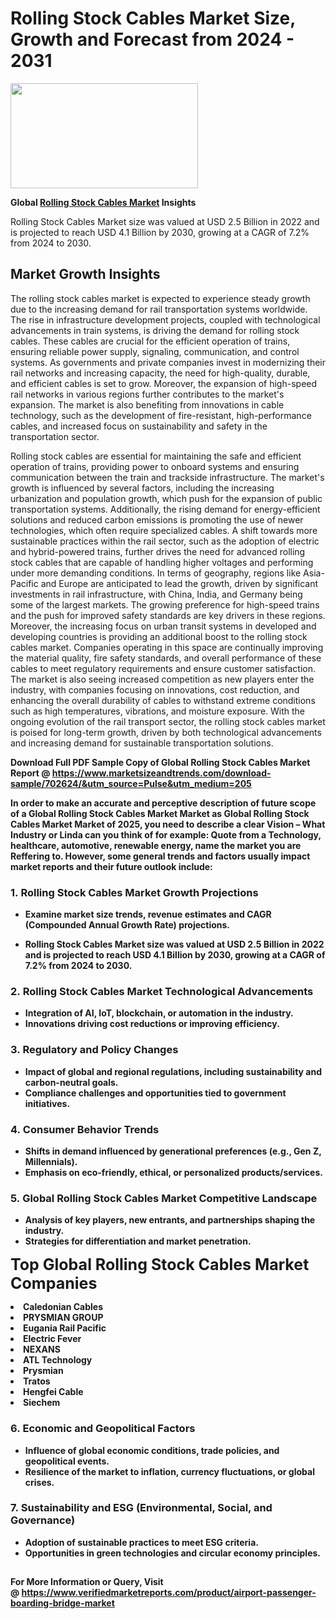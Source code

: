 <H1>Rolling Stock Cables Market Size, Growth and Forecast from 2024 - 2031</H1><img class="aligncenter size-medium wp-image-584254" src="https://thirdeyenews.in/wp-content/uploads/2024/09/Global-Market-Research-300x168.jpeg" alt="" width="300" height="168" /><p><strong>Global&nbsp;<a href="https://www.marketsizeandtrends.com/download-sample/702624/&amp;utm_source=Pulse&amp;utm_medium=205">Rolling Stock Cables Market</a> Insights</strong></p><p>Rolling Stock Cables Market size was valued at USD 2.5 Billion in 2022 and is projected to reach USD 4.1 Billion by 2030, growing at a CAGR of 7.2% from 2024 to 2030.</p><p><h2>Market Growth Insights</h2> <p>The rolling stock cables market is expected to experience steady growth due to the increasing demand for rail transportation systems worldwide. The rise in infrastructure development projects, coupled with technological advancements in train systems, is driving the demand for rolling stock cables. These cables are crucial for the efficient operation of trains, ensuring reliable power supply, signaling, communication, and control systems. As governments and private companies invest in modernizing their rail networks and increasing capacity, the need for high-quality, durable, and efficient cables is set to grow. Moreover, the expansion of high-speed rail networks in various regions further contributes to the market's expansion. The market is also benefiting from innovations in cable technology, such as the development of fire-resistant, high-performance cables, and increased focus on sustainability and safety in the transportation sector.</p> <p><strong></strong></p> <p>Rolling stock cables are essential for maintaining the safe and efficient operation of trains, providing power to onboard systems and ensuring communication between the train and trackside infrastructure. The market's growth is influenced by several factors, including the increasing urbanization and population growth, which push for the expansion of public transportation systems. Additionally, the rising demand for energy-efficient solutions and reduced carbon emissions is promoting the use of newer technologies, which often require specialized cables. A shift towards more sustainable practices within the rail sector, such as the adoption of electric and hybrid-powered trains, further drives the need for advanced rolling stock cables that are capable of handling higher voltages and performing under more demanding conditions. In terms of geography, regions like Asia-Pacific and Europe are anticipated to lead the growth, driven by significant investments in rail infrastructure, with China, India, and Germany being some of the largest markets. The growing preference for high-speed trains and the push for improved safety standards are key drivers in these regions. Moreover, the increasing focus on urban transit systems in developed and developing countries is providing an additional boost to the rolling stock cables market. Companies operating in this space are continually improving the material quality, fire safety standards, and overall performance of these cables to meet regulatory requirements and ensure customer satisfaction. The market is also seeing increased competition as new players enter the industry, with companies focusing on innovations, cost reduction, and enhancing the overall durability of cables to withstand extreme conditions such as high temperatures, vibrations, and moisture exposure. With the ongoing evolution of the rail transport sector, the rolling stock cables market is poised for long-term growth, driven by both technological advancements and increasing demand for sustainable transportation solutions.</p> <p><strong></p><p><span class=""><strong>Download Full PDF Sample Copy of Global Rolling Stock Cables Market Report</strong> @ <a href="https://www.marketsizeandtrends.com/download-sample/702624/&amp;utm_source=Pulse&amp;utm_medium=205" target="_blank">https://www.marketsizeandtrends.com/download-sample/702624/&amp;utm_source=Pulse&amp;utm_medium=205</a></span></p><p>In order to make an accurate and perceptive description of future scope of a Global&nbsp;Rolling Stock Cables Market Market as Global&nbsp;Rolling Stock Cables Market Market of 2025, you need to describe a clear Vision &ndash; What Industry or Linda can you think of for example: Quote from a Technology, healthcare, automotive, renewable energy, name the market you are Reffering to. However, some general trends and factors usually impact market reports and their future outlook include:</p><h3>1.&nbsp;<strong>Rolling Stock Cables Market Growth Projections</strong></h3><ul><li>Examine market size trends, revenue estimates and CAGR (Compounded Annual Growth Rate) projections.</li><li><p>Rolling Stock Cables Market size was valued at USD 2.5 Billion in 2022 and is projected to reach USD 4.1 Billion by 2030, growing at a CAGR of 7.2% from 2024 to 2030.</p></li></ul><h3>2.&nbsp;<strong>Rolling Stock Cables Market Technological Advancements</strong></h3><ul><li>Integration of AI, IoT, blockchain, or automation in the industry.</li><li>Innovations driving cost reductions or improving efficiency.</li></ul><h3>3.&nbsp;<strong>Regulatory and Policy Changes</strong></h3><ul><li>Impact of global and regional regulations, including sustainability and carbon-neutral goals.</li><li>Compliance challenges and opportunities tied to government initiatives.</li></ul><h3>4.&nbsp;<strong>Consumer Behavior Trends</strong></h3><ul><li>Shifts in demand influenced by generational preferences (e.g., Gen Z, Millennials).</li><li>Emphasis on eco-friendly, ethical, or personalized products/services.</li></ul><h3>5.&nbsp;<strong>Global Rolling Stock Cables Market Competitive Landscape</strong></h3><ul><li>Analysis of key players, new entrants, and partnerships shaping the industry.</li><li>Strategies for differentiation and market penetration.</li></ul><p data-pm-slice="1 1 []"><span style="color: inherit; font-family: inherit; font-size: 25px;">Top Global Rolling Stock Cables Market Companies</span></p><div class="" data-test-id=""><p><li>Caledonian Cables</li><li> PRYSMIAN GROUP</li><li> Eugania Rail Pacific</li><li> Electric Fever</li><li> NEXANS</li><li> ATL Technology</li><li> Prysmian</li><li> Tratos</li><li> Hengfei Cable</li><li> Siechem</li></p></div><h3>6.&nbsp;<strong>Economic and Geopolitical Factors</strong></h3><ul><li>Influence of global economic conditions, trade policies, and geopolitical events.</li><li>Resilience of the market to inflation, currency fluctuations, or global crises.</li></ul><h3>7.&nbsp;<strong>Sustainability and ESG (Environmental, Social, and Governance)</strong></h3><ul><li>Adoption of sustainable practices to meet ESG criteria.</li><li>Opportunities in green technologies and circular economy principles.</li></ul><h2><strong style="font-size: 14px;">For More Information or Query, Visit @&nbsp;</strong><a style="background-color: #ffffff; font-size: 14px;" href="https://www.marketsizeandtrends.com/report/rolling-stock-cables-market/" target="_blank">https://www.verifiedmarketreports.com/product/airport-passenger-boarding-bridge-market</a></h2>
